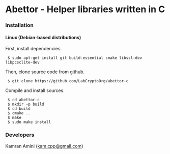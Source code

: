 # Abettor - Helper libraries written in C

### Installation
#### Linux (Debian-based distributions)
First, install dependencies.

```shell
 $ sudo apt-get install git build-essential cmake libssl-dev libpcsclite-dev
```

Then, clone source code from github.

```shell
 $ git clone https://github.com/LabCryptoOrg/abettor-c
```

Compile and install sources.

```shell
 $ cd abettor-c
 $ mkdir -p build
 $ cd build
 $ cmake ..
 $ make
 $ sudo make install
```

### Developers

Kamran Amini  (kam.cpp@gmail.com)
